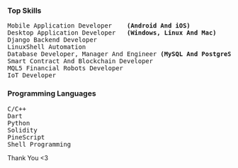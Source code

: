 <h3>Top Skills</h3>
<pre>
Mobile Application Developer    <b>(Android And iOS)</b>
Desktop Application Developer   <b>(Windows, Linux And Mac)</b>
Django Backend Developer
LinuxShell Automation
Database Developer, Manager And Engineer <b>(MySQL And PostgreSQL)</b>
Smart Contract And Blockchain Developer
MQL5 Financial Robots Developer
IoT Developer
</pre>
<h3>Programming Languages</h3>
<pre>
C/C++
Dart
Python
Solidity
PineScript
Shell Programming
</pre>
Thank You <3
